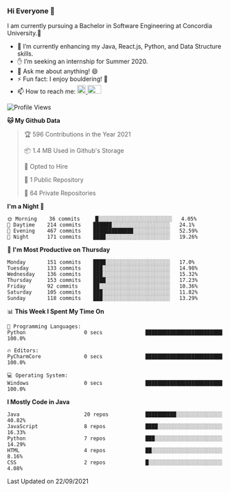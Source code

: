 ### Hi Everyone 👋
I am currently pursuing a Bachelor in Software Engineering at Concordia University.🏫

- 🌱 I’m currently enhancing my Java, React.js, Python, and Data Structure skills.
- ✋ I’m seeking an internship for Summer 2020.
- 💬 Ask me about anything! 😄
- ⚡ Fun fact: I enjoy bouldering! 🧗‍
- 📫 How to reach me: <a href="https://www.linkedin.com/in/siu-tong-ye/" target="_blank"> <img width="20px" width="32" src="https://cdn.jsdelivr.net/npm/simple-icons@v3/icons/linkedin.svg" /> </a> <a href="mailto:SiuTongYe@gmail.com" target="_blank"> <img height="20" width="32" src="https://cdn.jsdelivr.net/npm/simple-icons@v3/icons/gmail.svg" /> </a>

<!--START_SECTION:waka-->
![Profile Views](http://img.shields.io/badge/Profile%20Views-1-blue)

**🐱 My Github Data** 

> 🏆 596 Contributions in the Year 2021
 > 
> 📦 1.4 MB Used in Github's Storage 
 > 
> 💼 Opted to Hire
 > 
> 📜 1 Public Repository 
 > 
> 🔑 64 Private Repositories  
 > 
**I'm a Night 🦉** 

```text
🌞 Morning    36 commits     █░░░░░░░░░░░░░░░░░░░░░░░░   4.05% 
🌆 Daytime    214 commits    ██████░░░░░░░░░░░░░░░░░░░   24.1% 
🌃 Evening    467 commits    █████████████░░░░░░░░░░░░   52.59% 
🌙 Night      171 commits    ████░░░░░░░░░░░░░░░░░░░░░   19.26%

```
📅 **I'm Most Productive on Thursday** 

```text
Monday       151 commits    ████░░░░░░░░░░░░░░░░░░░░░   17.0% 
Tuesday      133 commits    ███░░░░░░░░░░░░░░░░░░░░░░   14.98% 
Wednesday    136 commits    ███░░░░░░░░░░░░░░░░░░░░░░   15.32% 
Thursday     153 commits    ████░░░░░░░░░░░░░░░░░░░░░   17.23% 
Friday       92 commits     ██░░░░░░░░░░░░░░░░░░░░░░░   10.36% 
Saturday     105 commits    ███░░░░░░░░░░░░░░░░░░░░░░   11.82% 
Sunday       118 commits    ███░░░░░░░░░░░░░░░░░░░░░░   13.29%

```


📊 **This Week I Spent My Time On** 

```text
💬 Programming Languages: 
Python                   0 secs              █████████████████████████   100.0%

🔥 Editors: 
PyCharmCore              0 secs              █████████████████████████   100.0%

💻 Operating System: 
Windows                  0 secs              █████████████████████████   100.0%

```

**I Mostly Code in Java** 

```text
Java                     20 repos            ██████████░░░░░░░░░░░░░░░   40.82% 
JavaScript               8 repos             ████░░░░░░░░░░░░░░░░░░░░░   16.33% 
Python                   7 repos             ███░░░░░░░░░░░░░░░░░░░░░░   14.29% 
HTML                     4 repos             ██░░░░░░░░░░░░░░░░░░░░░░░   8.16% 
CSS                      2 repos             █░░░░░░░░░░░░░░░░░░░░░░░░   4.08%

```



 Last Updated on 22/09/2021
<!--END_SECTION:waka-->
